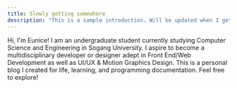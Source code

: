 ```yaml
---
title: Slowly getting somewhere
description: "This is a sample introduction. Will be updated when I get my life together."
---
```


Hi, I'm Eunice! I am an undergraduate student currently studying Computer Science and Engineering in Sogang University. I aspire to become a multidisciplinary developer or designer adept in Front End/Web Development as well as UI/UX & Motion Graphics Design. This is a personal blog I created for life, learning, and programming documentation.
Feel free to explore!